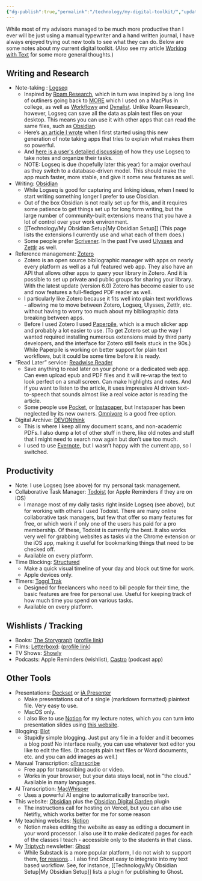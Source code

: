 ```yaml
---
{"dg-publish":true,"permalink":"/technology/my-digital-toolkit/","updated":"2025-04-07T21:25:39.942+08:00"}
---
```



While most of my advisors managed to be much more productive than I ever will be just using a manual typewriter and a hand written journal, I have always enjoyed trying out new tools to see what they can do. Below are some notes about my current digital toolkit. (Also see my article [Working with Text](https://www.notion.so/Working-with-Text-7cb45f5b923b46fbb0c729ee83f9b81e?pvs=21) for some more general thoughts.)

## Writing and Research

- Note-taking : [Logseq](https://logseq.com/)
    - Inspired by [Roam Research](https://roamresearch.com/), which in turn was inspired by a long line of outliners going back to [MORE](https://en.wikipedia.org/wiki/MORE_%28application%29) which I used on a MacPlus in college, as well as [Workflowy](https://workflowy.com/) and [Dynalist](https://dynalist.io/). Unlike Roam Research, however, Logseq can save all the data as plain text files on your desktop. This means you can use it with other apps that can read the same files, such as [Obsidian](https://obsidian.md/).
    - Here’s [an article I wrote](https://anthrodendum.org/2020/05/05/roam-if-you-want-to/) when I first started using this new generation of note taking apps that tries to explain what makes them so powerful.
    - And [here is a user's detailed discussion](https://discuss.logseq.com/t/my-logseq-workflow/2278) of how they use Logseq to take notes and organize their tasks.
    - NOTE: Logseq is due (hopefully later this year) for a major overhaul as they switch to a database-driven model. This should make the app much faster, more stable, and give it some new features as well.
- Writing: [Obsidian](https://obsidian.md/)
    - While Logseq is good for capturing and linking ideas, when I need to start writing something longer I prefer to use Obsidian.
    - Out of the box Obsidian is not really set up for this, and it requires some patience to get things set up for long form writing, but the large number of community-built extensions means that you have a lot of control over your work environment.
    - [[Technology/My Obsidian Setup\|My Obsidian Setup]] (This page lists the extensions I currently use and what each of them does.)
    - Some people prefer [Scrivener](https://www.literatureandlatte.com/scrivener/overview). In the past I’ve used [Ulysses](https://ulysses.app/) and [Zettlr](https://www.zettlr.com) as well.
- Reference management: [Zotero](https://www.zotero.org)
    - Zotero is an open source bibliographic manager with apps on nearly every platform as well as a full featured web app. They also have an API that allows other apps to query your library in Zotero. And it is possible to set up private and public groups for sharing your library. With the latest update (version 6.0) Zotero has become easier to use and now features a full-fledged PDF reader as well.
    - I particularly like Zotero because it fits well into plain text workflows - allowing me to move between Zotero, Logseq, Ulysses, Zettlr, etc. without having to worry too much about my bibliographic data breaking between apps.
    - Before I used Zotero I used [Paperpile](https://paperpile.com/app), which is a much slicker app and probably a lot easier to use. (To get Zotero set up the way I wanted required installing numerous extensions maid by third party developers, and the interface for Zotero still feels stuck in the 90s.) While Paperpile is working on better support for plain text workflows, but it could be some time before it is ready.
- “Read Later” service: [Readwise Reader](https://read.readwise.io/later)
    - Save anything to read later on your phone or a dedicated web app. Can even upload epub and PDF files and it will re-wrap the text to look perfect on a small screen. Can make highlights and notes. And if you want to listen to the article, it uses impressive AI driven text-to-speech that sounds almost like a real voice actor is reading the article.
    - Some people use [Pocket](https://getpocket.com/en/), or [Instapaper](https://www.instapaper.com/), but Instapaper has been neglected by its new owners. [Omnivore](https://omnivore.app/) is a good free option.
- Digital Archive: [DEVONthink](https://www.devontechnologies.com/apps/devonthink)
    - This is where I keep all my document scans, and non-academic PDFs. I also dump a lot of other stuff in there, like old notes and stuff that I might need to search now again but don’t use too much.
    - I used to use [Evernote](https://evernote.com/), but I wasn’t happy with the current app, so I switched.

## Productivity

- Note: I use Logseq (see above) for my personal task management.
- Collaborative Task Manager: [Todoist](https://todoist.com/) (or Apple Reminders if they are on iOS)
    - I manage most of my daily tasks right inside Logseq (see above), but for working with others I used Todoist. There are many online collaborative task managers, but few that offer so many features for free, or which work if only one of the users has paid for a pro membership. Of these, Todoist is currently the best. It also works very well for grabbing websites as tasks via the Chrome extension or the iOS app, making it useful for bookmarking things that need to be checked off.
    - Available on every platform.
- Time Blocking: [Structured](https://structured.app/)
    - Make a quick visual timeline of your day and block out time for work.
    - Apple devices only.
- Timers: [Toggl Trak](https://toggl.com/)
    - Designed for freelancers who need to bill people for their time, the basic features are free for personal use. Useful for keeping track of how much time you spend on various tasks.
    - Available on every platform.
## Wishlists / Tracking

- Books: [The Storygraph](https://app.thestorygraph.com/) ([profile link](https://app.thestorygraph.com/profile/kerim)) 
- Films: [Letterboxd](https://letterboxd.com/): ([profile link](https://letterboxd.com/kerim/))
- TV Shows: [Showly](https://www.showlyapp.com/) 
- Podcasts: Apple Reminders (wishlist), [Castro](https://castro.fm/) (podcast app)
## Other Tools

- Presentations: [Deckset](https://www.deckset.com/) or [iA Presenter](https://ia.net/presenter)
    - Make presentations out of a single (markdown formatted) plaintext file. Very easy to use.
    - MacOS only.
    - I also like to use [Notion](https://notion.so) for my lecture notes, which you can turn into presentation slides using [this website](https://wunderpresentation.com/).
- Blogging: [Blot](https://blot.im/)
    - Stupidly simple blogging. Just put any file in a folder and it becomes a blog post! No interface really, you can use whatever text editor you like to edit the files. (It accepts plain text files or Word documents, etc. and you can add images as well.)
- Manual Transcription: [oTranscribe](https://otranscribe.com/)
    - Free app for transcribing audio or video.
    - Works in your browser, but your data stays local, not in “the cloud.” Available in many languages.
- AI Transcription: [MacWhisper](https://goodsnooze.gumroad.com/l/macwhisper)
    - Uses a powerful AI engine to automatically transcribe text.
- This website: [Obsidian](https://obsidian.md/) plus the [Obsidian Digital Garden](https://dg-docs.ole.dev/) plugin
	- The instructions call for hosting on Vercel, but you can also use Netifly, which works better for me for some reason
- My teaching websites: [Notion](https://www.notion.so/)
    - Notion makes editing the website as easy as editing a document in your word processor. I also use it to make dedicated pages for each of the classes I teach - accessible only to the students in that class.
- My [Triptych](https://triptych.oxus.net/) newsletter: [Ghost](https://ghost.org/)
	- While Substack is a more popular platform, I do not wish to support them, [for reasons](https://wiczipedia.substack.com/p/the-substack-conundrum)... I also find Ghost easy to integrate into my text based workflow. See, for instance, [[Technology/My Obsidian Setup\|My Obsidian Setup]] lists a plugin for publishing to Ghost.